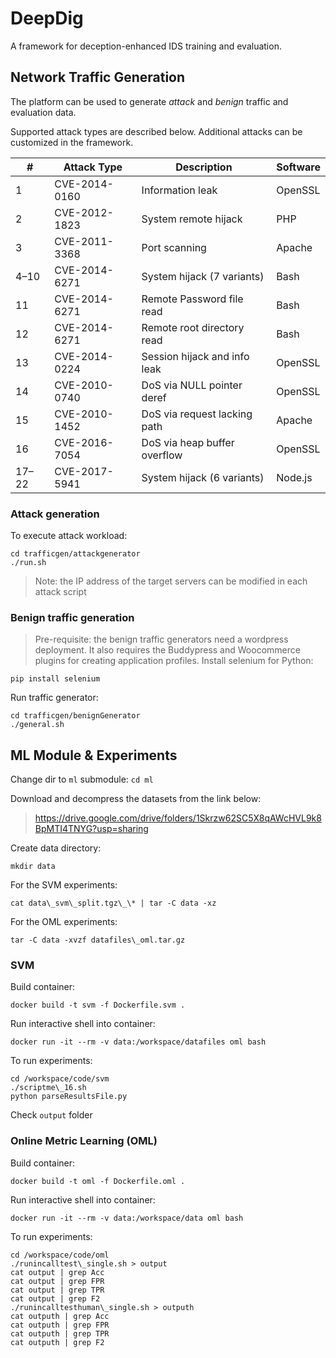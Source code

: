 # DeepDig
A framework for deception-enhanced IDS training and evaluation.

## Network Traffic Generation
The platform can be used to generate _attack_ and _benign_ traffic and evaluation data.

Supported attack types are described below. Additional attacks can be customized in the framework.

|\#     | Attack Type   | Description                  | Software |
|------ |---------------|------------------------------|----------|
| 1     | CVE-2014-0160 | Information leak             | OpenSSL  |
| 2     | CVE-2012-1823 | System remote hijack         | PHP      |
| 3     | CVE-2011-3368 | Port scanning                | Apache   |
| 4–10  | CVE-2014-6271 | System hijack (7 variants)   | Bash     | 
| 11    | CVE-2014-6271 | Remote Password file read    | Bash     | 
| 12    | CVE-2014-6271 | Remote root directory read   | Bash     | 
| 13    | CVE-2014-0224 | Session hijack and info leak | OpenSSL  | 
| 14    | CVE-2010-0740 | DoS via NULL pointer deref   | OpenSSL  | 
| 15    | CVE-2010-1452 | DoS via request lacking path | Apache   |
| 16    | CVE-2016-7054 | DoS via heap buffer overflow | OpenSSL  | 
| 17–22 | CVE-2017-5941 | System hijack (6 variants)   | Node.js  |

### Attack generation
To execute attack workload:
```
cd trafficgen/attackgenerator
./run.sh
```
> Note: the IP address of the target servers can be modified in each attack script 

### Benign traffic generation
> Pre-requisite: the benign traffic generators need a wordpress deployment. It also requires the Buddypress and Woocommerce plugins for creating application profiles.
Install selenium for Python: 
```
pip install selenium 
```
Run traffic generator: 
```
cd trafficgen/benignGenerator
./general.sh
```

## ML Module & Experiments 
Change dir to `ml` submodule:
`cd ml` 

Download and decompress the datasets from the link below:
> https://drive.google.com/drive/folders/1Skrzw62SC5X8qAWcHVL9k8BpMTI4TNYG?usp=sharing

Create data directory:
```
mkdir data
```

For the SVM experiments: 
```
cat data\_svm\_split.tgz\_\* | tar -C data -xz
```

For the OML experiments:
```
tar -C data -xvzf datafiles\_oml.tar.gz
```

### SVM
Build container:
```
docker build -t svm -f Dockerfile.svm .
```
Run interactive shell into container:
```
docker run -it --rm -v data:/workspace/datafiles oml bash
```
To run experiments:
```
cd /workspace/code/svm
./scriptme\_16.sh
python parseResultsFile.py
```
Check `output` folder

### Online Metric Learning (OML)
Build container:
```
docker build -t oml -f Dockerfile.oml .
```
Run interactive shell into container:
```
docker run -it --rm -v data:/workspace/data oml bash
```
To run experiments:
```
cd /workspace/code/oml
./runincalltest\_single.sh > output
cat output | grep Acc
cat output | grep FPR
cat output | grep TPR
cat output | grep F2
./runincalltesthuman\_single.sh > outputh
cat outputh | grep Acc
cat outputh | grep FPR
cat outputh | grep TPR
cat outputh | grep F2
```

